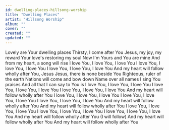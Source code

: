 ```yaml
---
id: dwelling-places-hillsong-worship
title: "Dwelling Places"
artist: "Hillsong Worship"
album: ""
cover: ""
created: ""
updated: ""
---
```


Lovely are Your dwelling places
Thirsty, I come after You
Jesus, my joy, my reward
Your love's restoring my soul
Now I'm Yours and You are mine
And from my heart, a song will rise
I love You, I love You, I love You
I love You, I love You, I love You
I love You, I love You, I love You
And my heart will follow wholly after You, Jesus
Jesus, there is none beside You
Righteous, ruler of the earth
Nations will come and bow down
Name over all names I sing You praises
And all that I can say to You is
I love You, I love You, I love You
I love You, I love You, I love You
I love You, I love You, I love You
And my heart will follow wholly after You
I love You, I love You, I love You
I love You, I love You, I love You
I love You, I love You, I love You
And my heart will follow wholly after You
And my heart will follow wholly after You
I love You, I love You, I love You
I love You, I love You, I love You
I love You, I love You, I love You
And my heart will follow wholly after You (I will follow)
And my heart will follow wholly after You
And my heart will follow wholly after You